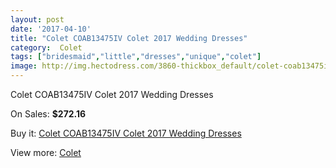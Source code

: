 ```yaml
---
layout: post
date: '2017-04-10'
title: "Colet COAB13475IV Colet 2017 Wedding Dresses"
category:  Colet
tags: ["bridesmaid","little","dresses","unique","colet"]
image: http://img.hectodress.com/3860-thickbox_default/colet-coab13475iv-colet-2013-wedding-dresses.jpg
---
```

Colet COAB13475IV Colet 2017 Wedding Dresses

On Sales: **$272.16**
<a href="https://www.hectodress.com/-colet/2009-colet-coab13475iv-colet-2013-wedding-dresses.html"><amp-img layout="responsive" width="600" height="600" src="//img.hectodress.com/3860-thickbox_default/colet-coab13475iv-colet-2013-wedding-dresses.jpg" alt="Colet COAB13475IV Colet 2017 Wedding Dresses 0" /></a>
<a href="https://www.hectodress.com/-colet/2009-colet-coab13475iv-colet-2013-wedding-dresses.html"><amp-img layout="responsive" width="600" height="600" src="//img.hectodress.com/3861-thickbox_default/colet-coab13475iv-colet-2013-wedding-dresses.jpg" alt="Colet COAB13475IV Colet 2017 Wedding Dresses 1" /></a>

Buy it: [Colet COAB13475IV Colet 2017 Wedding Dresses](https://www.hectodress.com/-colet/2009-colet-coab13475iv-colet-2013-wedding-dresses.html "Colet COAB13475IV Colet 2017 Wedding Dresses")

View more: [ Colet](https://www.hectodress.com/34--colet " Colet")